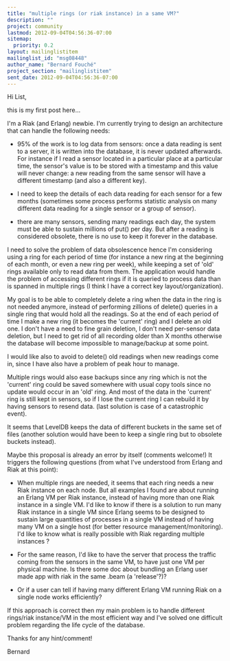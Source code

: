 ```yaml
---
title: "multiple rings (or riak instance) in a same VM?"
description: ""
project: community
lastmod: 2012-09-04T04:56:36-07:00
sitemap:
  priority: 0.2
layout: mailinglistitem
mailinglist_id: "msg08448"
author_name: "Bernard Fouché"
project_section: "mailinglistitem"
sent_date: 2012-09-04T04:56:36-07:00
---
```


Hi List,

this is my first post here...

I'm a Riak (and Erlang) newbie. I'm currently trying to design an 
architecture that can handle the following needs:


- 95% of the work is to log data from sensors: once a data reading is 
sent to a server, it is written into the database, it is never updated 
afterwards. For instance if I read a sensor located in a particular 
place at a particular time, the sensor's value is to be stored with a 
timestamp and this value will never change: a new reading from the same 
sensor will have a different timestamp (and also a different key).


- I need to keep the details of each data reading for each sensor for a 
few months (sometimes some process performs statistic analysis on many 
different data reading for a single sensor or a group of sensor).


- there are many sensors, sending many readings each day, the system 
must be able to sustain millions of put() per day. But after a reading 
is considered obsolete, there is no use to keep it forever in the database.


I need to solve the problem of data obsolescence hence I'm considering 
using a ring for each period of time (for instance a new ring at the 
beginning of each month, or even a new ring per week), while keeping a 
set of 'old' rings available only to read data from them. The 
application would handle the problem of accessing different rings if it 
is queried to process data than is spanned in multiple rings (I think I 
have a correct key layout/organization).


My goal is to be able to completely delete a ring when the data in the 
ring is not needed anymore, instead of performing zillions of delete() 
queries in a single ring that would hold all the readings. So at the end 
of each period of time I make a new ring (it becomes the 'current' ring) 
and I delete an old one. I don't have a need to fine grain deletion, I 
don't need per-sensor data deletion, but I need to get rid of all 
recording older than X months otherwise the database will become 
impossible to manage/backup at some point.


I would like also to avoid to delete() old readings when new readings 
come in, since I have also have a problem of peak hour to manage.


Multiple rings would also ease backups since any ring which is not the 
'current' ring could be saved somewhere with usual copy tools since no 
update would occur in an 'old' ring. And most of the data in the 
'current' ring is still kept in sensors, so if I lose the current ring I 
can rebuild it by having sensors to resend data. (last solution is case 
of a catastrophic event).


It seems that LevelDB keeps the data of different buckets in the same 
set of files (another solution would have been to keep a single ring but 
to obsolete buckets instead).


Maybe this proposal is already an error by itself (comments welcome!) It 
triggers the following questions (from what I've understood from Erlang 
and Riak at this point):


- When multiple rings are needed, it seems that each ring needs a new 
Riak instance on each node. But all examples I found are about running 
an Erlang VM per Riak instance, instead of having more than one Riak 
instance in a single VM. I'd like to know if there is a solution to run 
many Riak instance in a single VM since Erlang seems to be designed to 
sustain large quantities of processes in a single VM instead of having 
many VM on a single host (for better resource management/monitoring). 
I'd like to know what is really possible with Riak regarding multiple 
instances ?


- For the same reason, I'd like to have the server that process the 
traffic coming from the sensors in the same VM, to have just one VM per 
physical machine. Is there some doc about bundling an Erlang user made 
app with riak in the same .beam (a 'release'?)?


- Or if a user can tell if having many different Erlang VM running Riak 
on a single node works efficiently?


If this approach is correct then my main problem is to handle different 
rings/riak instance/VM in the most efficient way and I've solved one 
difficult problem regarding the life cycle of the database.


Thanks for any hint/comment!

 Bernard

